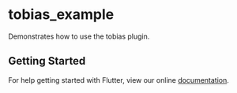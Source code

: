 # tobias_example

Demonstrates how to use the tobias plugin.

## Getting Started

For help getting started with Flutter, view our online
[documentation](https://flutter.io/).
